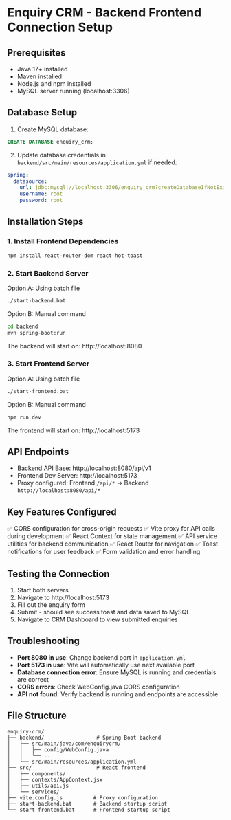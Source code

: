 # Enquiry CRM - Backend Frontend Connection Setup

## Prerequisites
- Java 17+ installed
- Maven installed
- Node.js and npm installed
- MySQL server running (localhost:3306)

## Database Setup
1. Create MySQL database:
```sql
CREATE DATABASE enquiry_crm;
```

2. Update database credentials in `backend/src/main/resources/application.yml` if needed:
```yaml
spring:
  datasource:
    url: jdbc:mysql://localhost:3306/enquiry_crm?createDatabaseIfNotExist=true
    username: root
    password: root
```

## Installation Steps

### 1. Install Frontend Dependencies
```bash
npm install react-router-dom react-hot-toast
```

### 2. Start Backend Server
Option A: Using batch file
```bash
./start-backend.bat
```

Option B: Manual command
```bash
cd backend
mvn spring-boot:run
```

The backend will start on: http://localhost:8080

### 3. Start Frontend Server
Option A: Using batch file
```bash
./start-frontend.bat
```

Option B: Manual command
```bash
npm run dev
```

The frontend will start on: http://localhost:5173

## API Endpoints
- Backend API Base: http://localhost:8080/api/v1
- Frontend Dev Server: http://localhost:5173
- Proxy configured: Frontend `/api/*` → Backend `http://localhost:8080/api/*`

## Key Features Configured
✅ CORS configuration for cross-origin requests
✅ Vite proxy for API calls during development
✅ React Context for state management
✅ API service utilities for backend communication
✅ React Router for navigation
✅ Toast notifications for user feedback
✅ Form validation and error handling

## Testing the Connection
1. Start both servers
2. Navigate to http://localhost:5173
3. Fill out the enquiry form
4. Submit - should see success toast and data saved to MySQL
5. Navigate to CRM Dashboard to view submitted enquiries

## Troubleshooting
- **Port 8080 in use**: Change backend port in `application.yml`
- **Port 5173 in use**: Vite will automatically use next available port
- **Database connection error**: Ensure MySQL is running and credentials are correct
- **CORS errors**: Check WebConfig.java CORS configuration
- **API not found**: Verify backend is running and endpoints are accessible

## File Structure
```
enquiry-crm/
├── backend/                 # Spring Boot backend
│   ├── src/main/java/com/enquirycrm/
│   │   ├── config/WebConfig.java
│   │   └── ...
│   └── src/main/resources/application.yml
├── src/                     # React frontend
│   ├── components/
│   ├── contexts/AppContext.jsx
│   ├── utils/api.js
│   └── services/
├── vite.config.js          # Proxy configuration
├── start-backend.bat       # Backend startup script
└── start-frontend.bat      # Frontend startup script
```
